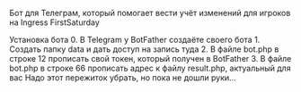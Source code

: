 Бот для Телеграм, который помогает вести учёт изменений для игроков на Ingress FirstSaturday

Установка бота
    0. В Telegram у BotFather создаёте своего бота
    1. Создать папку data и дать доступ на запись туда
    2. В файле bot.php в строке 12 прописать свой токен, который получен в BotFather
    3. В файле bot.php в строке 66 прописать адрес к файлу result.php, актуальный для вас
       Надо этот пережиток убрать, но пока не дошли руки...